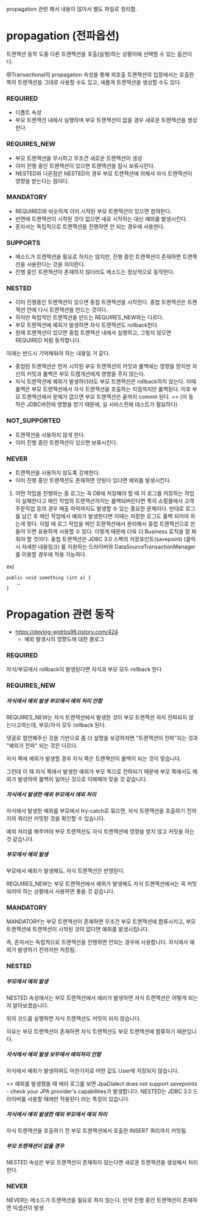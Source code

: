 propagation 관련 해서 내용이 많아서 별도 파일로 정리함.



# propagation (전파옵션)
트랜잭션 동작 도중 다른 트랜잭션을 호출(실행)하는 상황이에 선택할 수 있는 옵션이다.

@Transactional의 propagation 속성을 통해 피호출 트랜잭션의 입장에서는 호출한 쪽의 트랜잭션을 그대로 사용할 수도 있고, 새롭게 트랜잭션을 생성할 수도 있다.



### REQUIRED
 - 디폴트 속성
 - 부모 트랜잭션 내에서 실행하며 부모 트랜잭션이 없을 경우 새로운 트랜잭션을 생성한다.


### REQUIRES_NEW
 - 부모 트랜잭션을 무시하고 무조건 새로운 트랜잭션이 생성
 - 이미 진행 중인 트랜잭션이 있으면 트랜잭션을 잠시 보류시킨다.
 - NESTED와 다른점은 NESTED의 경우 부모 트랜잭션에 의해서 자식 트랜잭션이 영향을 받는다는 점이다.


### MANDATORY
 - REQUIRED와 비슷하게 이미 시작된 부모 트랜잭션이 있으면 참여한다. 
 - 반면에 트랜잭션이 시작된 것이 없으면 새로 시작하는 대신 예외를 발생시킨다. 
 - 혼자서는 독립적으로 트랜잭션을 진행하면 안 되는 경우에 사용한다.

### SUPPORTS
 - 메소드가 트랜잭션을 필요로 하지는 않지만, 진행 중인 트랜잭션이 존재하면 트랜잭션을 사용한다는 것을 의미한다.
 - 진행 중인 트랜잭션이 존재하지 않더라도 메소드는 정상적으로 동작한다.


### NESTED
 - 이미 진행중인 트랜잭션이 있으면 중첩 트랜잭션을 시작한다. 중첩 트랜잭션은 트랜잭션 안에 다시 트랜잭션을 만드는 것이다.
 - 하지만 독립적인 트랜잭션을 만드는 REQUIRES_NEW와는 다르다.
 - 부모 트랜잭션에 예외가 발생하면 자식 트랜잭션도 rollback한다.
 - 현재 트랜잭션이 있으면 중첩 트랜잭션 내에서 실행하고, 그렇지 않으면 REQUIRED 처럼 동작합니다.

아래는 반드시 기억해둬야 하는 내용일 거 같다.
 - 중첩된 트랜잭션은 먼저 시작된 부모 트랜잭션의 커밋과 롤백에는 영향을 받지만 자신의 커밋과 롤백은 부모 트랝개션에게 영향을 주지 않는다.
 - 자식 트랜잭션에 예외가 발생하더라도 부모 트랜잭션은 rollback하지 않는다. 이때 롤백은 부모 트랜잭션에서 자식 트랜잭션을 호출하는 지점까지만 롤백된다. 이후 부모 트랜잭션에서 문제가 없으면 부모 트랜잭션은 끝까지 commit 된다.
   => (이 동작은 JDBC버전에 영향을 받기 때문에, 실 서비스전에 테스트가 필요하다)


### NOT_SUPPORTED
 - 트랜잭션을 사용하지 않게 한다.
 - 이미 진행 중인 트랜잭션이 있으면 보류시킨다.


### NEVER
 - 트랜잭션을 사용하지 않도록 강제한다.
 - 이미 진행 중인 트랜잭션도 존재하면 안된다 있다면 예외를 발생시킨다.



1. 어떤 작업을 진행하는 중 로그는 꼭 DB에 저장해야 할 때
   이 로그를 저장하는 작업이 실패한다고 메인 작업의 트랜잭션까지는 롤백되버린다면 특히 쇼핑몰에서 고객 주문작업 등의 경우 매출 하락까지도 발생할 수 있는 중요한 문제이다.
   반대로 로그를 남긴 후 메인 작업에서 예외가 발생한다면 이때는 저장한 로그도 롤백 되어야 하는게 맞다.
   이럴 때 로그 작업을 메인 트랜잭션에서 분리해서 중첩 트랜잭션으로 만들어 두면 유용하게 사용할 수 있다. 이렇게 때문에 더욱 더 Business 로직을 잘 짜줘야 할 것이다.
   중첩 트랜잭션은 JDBC 3.0 스펙의 저장포인트(savepoint) (클릭시 자세한 내용링크) 를 지원하는 드라이버와 DataSourceTransactionManager 를 이용할 경우에 적용 가능하다.


ex)
```
public void something (int a) {
    …
}
```


# Propagation 관련 동작 

 * https://devlog-wjdrbs96.tistory.com/424
   + 예외 발생시의 영향도에 대한 블로그


### REQUIRED

자식/부모에서 rollback이 발생된다면 자식과 부모 모두 rollback 한다



### REQUIRES_NEW

##### 자식에서 예외 발생 부모에서 예외 처리 안함

REQUIRES_NEW는 자식 트랜잭션에서 발생한 것이 부모 트랜잭션 까지 전파되지 않는다고하는데, 부모/자식 모두 rollback 된다.

댓글로 첨언해주신 것을 기반으로 좀 더 설명을 보강하자면 "트랜잭션이 전파"되는 것과 "예외가 전파" 되는 것은 다르다.

자식 쪽에 예외가 발생할 경우 자식 쪽은 트랜잭션이 롤백이 되는 것이 맞습니다. 

그런데 이 때 자식 쪽에서 발생한 예외가 부모 쪽으로 전파되기 때문에 부모 쪽에서도 예외가 발생하여 롤백이 일어난 것으로 이해해야 맞을 것 같습니다.


##### 자식에서 발생한 예외 부모에서 예외 처리

자식에서 발생한 예외를 부모에서 try-catch로 묶으면, 자식 트랜잭션을 호출하기 전까지의 쿼리만 커밋된 것을 확인할 수 있습니다. 

예외 처리를 해주어야 부모 트랜잭션도 자식 트랜잭션에 영향을 받지 않고 커밋을 하는 것 같습니다.

##### 부모에서 예외 발생

부모에서 예외가 발생해도, 자식 트랜잭션은 반영된다.

REQUIRES_NEW는 부모 트랜잭션에서 예외가 발생해도 자식 트랜잭션에서는 꼭 커밋되어야 하는 상황에서 사용하면 좋을 것 같습니다.



### MANDATORY

MANDATORY는 부모 트랜잭션이 존재하면 무조건 부모 트랜잭션에 합류시키고, 부모 트랜잭션에 트랜잭션이 시작된 것이 없다면 예외를 발생시킵니다. 

즉, 혼자서는 독립적으로 트랜잭션을 진행하면 안되는 경우에 사용합니다. 자식에서 예외가 발생하기 전까지만 저장됨.



### NESTED

##### 부모에서 예외 발생

NESTED 속성에서는 부모 트랜잭션에서 에러가 발생하면 자식 트랜잭션은 어떻게 되는지 알아보겠습니다. 

위의 코드를 실행하면 자식 트랜잭션도 커밋이 되지 않습니다. 

이유는 부모 트랜잭션이 존재하면 자식 트랜잭션도 부모 트랜잭션에 합류하기 때문입니다.


##### 자식에서 예외 발생 보무에서 예외처리 안함

자식에서 예외가 발생하여도 마찬가지로 어떤 값도 User에 저장되지 않습니다.

=> 예외를 발생했을 때 에러 로그를 보면 JpaDialect does not support savepoints - check your JPA provider's capabilities가 발생합니다. NESTED는 JDBC 3.0 드라이버를 사용할 때에만 적용된다 라는 특징이 있습니다.


##### 자식에서 예외 발생한 예외 부모에서 예외 처리

자식 트랜잭션을 호출하기 전 부모 트랜잭션에서 호출한 INSERT 쿼리까지 커밋됨.


##### 부모 트랜잭션이 없을 경우

NESTED 속성은 부모 트랜잭션이 존재하지 않는다면 새로운 트랜잭션을 생성해서 처리한다.



### NEVER

NEVER는 메소드가 트랜잭션을 필요로 하지 않는다. 만약 진행 중인 트랜잭션이 존재하면 익셉션이 발생


